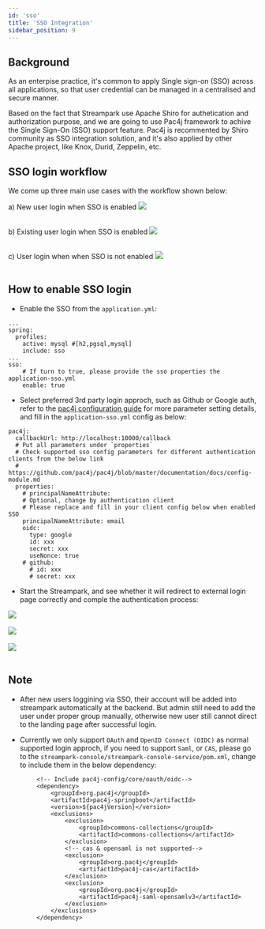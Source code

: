 ```yaml
---
id: 'sso'
title: 'SSO Integration'
sidebar_position: 9
---
```


## Background
As an enterpise practice, it's common to apply Single sign-on (SSO) across all applications, so that user credential can be managed in a centralised and secure manner.

Based on the fact that Streampark use Apache Shiro for authetication and authorization purpose, and we are going to use Pac4j framework to achive the Single Sign-On (SSO) support feature. Pac4j is recommented by Shiro community as SSO integration solution, and it's also applied by other Apache project, like Knox, Durid, Zeppelin, etc.

## SSO login workflow
We come up three main use cases with the workflow shown below:

a) New user login when SSO is enabled
<img src="/doc/image/sso/new-user-login-process.png"/><br></br>

b) Existing user login when SSO is enabled
<img src="/doc/image/sso/existing-user-login-process.png"/><br></br>

c) User login when when SSO is not enabled
<img src="/doc/image/sso/user-login-sso-not-enabled.png"/><br></br>

## How to enable SSO login
- Enable the SSO from the `application.yml`:
```
...
spring:
  profiles:
    active: mysql #[h2,pgsql,mysql]
    include: sso
...
sso:
    # If turn to true, please provide the sso properties the application-sso.yml
    enable: true
```

- Select preferred 3rd party login approch, such as Github or Google auth, refer to the [pac4j configuration guide](https://github.com/pac4j/pac4j/blob/master/documentation/docs/config-module.md) for more parameter setting details, and fill in the `application-sso.yml` config as below: 
```
pac4j:
  callbackUrl: http://localhost:10000/callback
  # Put all parameters under `properties`
  # Check supported sso config parameters for different authentication clients from the below link
  # https://github.com/pac4j/pac4j/blob/master/documentation/docs/config-module.md
  properties:
    # principalNameAttribute:
    # Optional, change by authentication client
    # Please replace and fill in your client config below when enabled SSO
    principalNameAttribute: email
    oidc:
      type: google
      id: xxx
      secret: xxx
      useNonce: true
    # github:
      # id: xxx
      # secret: xxx
```

- Start the Streampark, and see whether it will redirect to external login page correctly and comple the authentication process:

<img src="/doc/image/sso/github-login.png"/><br></br>
<img src="/doc/image/sso/google-login.png"/><br></br>
<img src="/doc/image/sso/login-success-redirect.png"/><br></br>

## Note
- After new users loggining via SSO, their account will be added into streampark automatically at the backend. But admin still need to add the user under proper group manually, otherwise new user still cannot direct to the landing page after successful login.

- Currently we only support `OAuth` and `OpenID Connect (OIDC)` as normal supported login approch, if you need to support `Saml`, or `CAS`, please go to the `streampark-console/streampark-console-service/pom.xml`, change to include them in the below dependency:
```
        <!-- Include pac4j-config/core/oauth/oidc-->
        <dependency>
            <groupId>org.pac4j</groupId>
            <artifactId>pac4j-springboot</artifactId>
            <version>${pac4jVersion}</version>
            <exclusions>
                <exclusion>
                    <groupId>commons-collections</groupId>
                    <artifactId>commons-collections</artifactId>
                </exclusion>
                <!-- cas & opensaml is not supported-->
                <exclusion>
                    <groupId>org.pac4j</groupId>
                    <artifactId>pac4j-cas</artifactId>
                </exclusion>
                <exclusion>
                    <groupId>org.pac4j</groupId>
                    <artifactId>pac4j-saml-opensamlv3</artifactId>
                </exclusion>
            </exclusions>
        </dependency>
```
